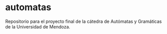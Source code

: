 # automatas
Repositorio para el proyecto final de la cátedra de Autómatas y Gramáticas de la Universidad de Mendoza. 
